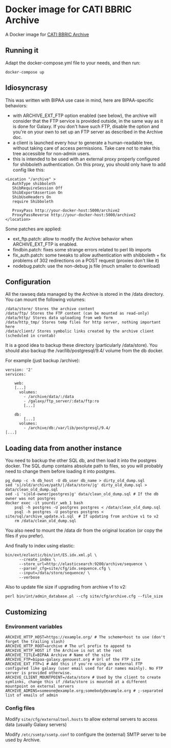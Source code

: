 # Docker image for CATI BBRIC Archive

A Docker image for [CATI BBRIC Archive](http://bbric.toulouse.inra.fr/)

## Running it

Adapt the docker-compose.yml file to your needs, and then run:

```
docker-compose up
```

## Idiosyncrasy

This was written with BIPAA use case in mind, here are BIPAA-specific behaviors:

 - with ARCHIVE_EXT_FTP option enabled (see below), the archive will consider that the FTP service is provided outside, in the same way as it is done for Galaxy. If you don't have such FTP, disable the option and you're on your own to set up an FTP server as described in the Archive doc.
 - a client is launched every hour to generate a human-readable tree, without taking care of access permissions. Take care not to make this tree accessible for non-admin users.
 - this is intended to be used with an external proxy properly configured for shibboleth authentication. On this proxy, you should only have to add config like this:

```
<Location "/archive" >
   AuthType shibboleth
   ShibRequireSession Off
   ShibExportAssertion On
   ShibUseHeaders On
   require Shibboleth

   ProxyPass http://your-docker-host:5000/archive2
   ProxyPassReverse http://your-docker-host:5000/archive2
</location>
```

Some patches are applied:

 - ext_ftp.patch: allow to modify the Archive behavior when ARCHIVE_EXT_FTP is enabled.
 - findbin.patch: fixes some strange errors related to perl lib imports
 - fix_auth.patch: some tweaks to allow authentication with shibboleth + fix problems of 302 redirections on a POST request (proxies don't like it)
 - nodebug.patch: use the non-debug js file (much smaller to download)

## Configuration

All the rawseq data managed by the Archive is stored in the /data directory.
You can mount the following volumes:

```
/data/store/ Stores the archive content
/data/ftp/ Stores the FTP content (can be mounted as read-only)
/data/http/ Stores data uploading from web form
/data/http_tmp/ Stores temp files for http server, nothing important here
/data/client/ Stores symbolic links created by the archive client (scheduled in crontab)
```

It is a good idea to backup these directory (particularly /data/store). You should also backup the /var/lib/postgresql/9.4/ volume from the db docker.

For example (just backup /archive):

```
version: '2'
services:

    web:
    [...]
      volumes:
        - /archive/data/:/data
       	- /galaxy/ftp_server/:data/ftp:ro
        [...]

    db:
        [...]
      volumes:
        - /archive/db:/var/lib/postgresql/9.4/
[...]
```

## Loading data from another instance

You need to backup the other SQL db, and then load it into the postgres docker.
The SQL dump contains absolute path to files, so you will probably need to change them before loading it into postgres.

```
pg_dump -c -h db_host -U db_user db_name > dirty_old_dump.sql
sed 's|/old/archive/path/|/data/store/|g' dirty_old_dump.sql > data/clean_old_dump.sql
sed -i 's|old-owner|postgres|g' data/clean_old_dump.sql # If the db owner was not postgres
docker exec -it yourdir_web_1 bash
    psql -h postgres -U postgres postgres < /data/clean_old_dump.sql
    psql -h postgres -U postgres postgres < site/sql/archive_update.v1.sql  # If updating from archive v1 to v2
    rm /data/clean_old_dump.sql
```

You also need to mount the /data dir from the original location (or copy the files if you prefer).

And finally to index using elastic:

```
bin/ext/ezlastic/bin/int/ES.idx.xml.pl \
	  --create_index \
	  --store_url=http://elasticsearch:9200/archive/sequence \
	  --parser_cfg=site/cfg/idx.sequence.cfg \
	  --input=/data/store/sequence/ \
	  --verbose
```

Also to update file size if upgrading from archive v1 to v2:

```
perl bin/int/admin_database.pl --cfg site/cfg/archive.cfg --file_size
```

## Customizing

### Environment variables

```
ARCHIVE_HTTP_HOST=https://example.org/ # The scheme+host to use (don't forget the trailing slash)
ARCHIVE_HTTP_ROOT=archive # The url prefix to append to ARCHIVE_HTTP_HOST if the Archive is not at the root
ARCHIVE_TITLE=BIPAA Archive # Name of the site
ARCHIVE_FTP=bipaa-galaxy.genouest.org # Url of the FTP site
ARCHIVE_EXT_FTP=1 # Add this if you're using an external FTP configured like galaxy (user email used for dir names mainly). No FTP server is provided otherwise.
ARCHIVE_CLIENT_MOUNTPOINT=/data/store # Used by the client to create symlinks, change this if /data/store is mounted at a different mountpoint on external servers
ARCHIVE_ADMINS=someone@example.org;somebody@example.org # ;-separated list of emails of admin
```

### Config files

Modify `site/cfg/externaltool.hosts` to allow external servers to access data (usually Galaxy servers)

Modify `/etc/ssmtp/ssmtp.conf` to configure the (external) SMTP server to be used by Archive.
